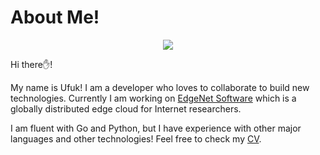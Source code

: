 <!-- Feel free to visit ![](https://img.shields.io/badge/bombar-dev-brightgreen) -->


# About Me!
<!-- <h3 align="center"><a href="https://bombar.dev">I am developing cloud native applications.</a></h3> -->

<!-- <p align="center"><img align="center" src="https://github-readme-stats.vercel.app/api?username=ubombar&show_icons=true&line_height=27&count_private=true&title_color=ffffff&text_color=c9cacc&icon_color=2bbc8a&bg_color=1d1f21"></img></p> -->

<!-- [![My GitHub Language Stats](https://github-readme-stats.vercel.app/api/top-langs/?username=ubombar&langs_count=5&theme=tokyonight)]() -->

<p align="center">
 <img align="center" src="https://github-readme-stats.vercel.app/api?username=ubombar&theme=dark_icons=true"/>

  Hi there✋!
  <p>
  My name is Ufuk! I am a developer who loves to collaborate to build new technologies. Currently I am working on <a href="https://www.edge-net.org/">EdgeNet Software</a> which is a globally distributed edge cloud for Internet researchers. 
  </p>

  <p>
    I am fluent with Go and Python, but I have experience with other major languages and other technologies! Feel free to check my <a href="https://github.com/ubombar/ubombar/blob/main/Ufuk%20Bombar%20CV%2011%20Sep.pdf">CV</a>.
  </p>
</p>







